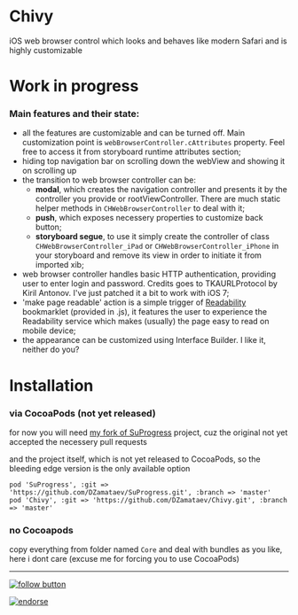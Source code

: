 Chivy
=====

iOS web browser control which looks and behaves like modern Safari and is highly customizable


Work in progress
================

### Main features and their state:

* all the features are customizable and can be turned off. Main customization point is ```webBrowserController.cAttributes``` property. Feel free to access it from storyboard runtime attributes section;
* hiding top navigation bar on scrolling down the webView and showing it on scrolling up
* the transition to web browser controller can be:
    - **modal**, which creates the navigation controller and presents it by the controller you provide or rootViewController. There are much static helper methods in ```CHWebBrowserController``` to deal with it;
    - **push**, which exposes necessery properties to customize back button;
    - **storyboard segue**, to use it simply create the controller of class ```CHWebBrowserController_iPad``` or ```CHWebBrowserController_iPhone``` in your storyboard and remove its view in order to initiate it from imported xib;
* web browser controller handles basic HTTP authentication, providing user to enter login and password. Credits goes to TKAURLProtocol by Kiril Antonov. I've just patched it a bit to work with iOS 7;
* 'make page readable' action is a simple trigger of [Readability](http://www.readability.com/) bookmarklet (provided in .js), it features the user to experience the Readability service which makes (usually) the page easy to read on mobile device;
* the appearance can be customized using Interface Builder. I like it, neither do you?


Installation
============

### via CocoaPods (not yet released)

for now you will need [my fork of SuProgress](https://github.com/DZamataev/SuProgress) project, cuz the original not yet accepted the necessery pull requests

and the project itself, which is not yet released to CocoaPods, so the bleeding edge version is the only available option

```
pod 'SuProgress', :git => 'https://github.com/DZamataev/SuProgress.git', :branch => 'master'
pod 'Chivy', :git => 'https://github.com/DZamataev/Chivy.git', :branch => 'master'
```

### no Cocoapods
copy everything from folder named ```Core```
and deal with bundles as you like, here i dont care (excuse me for forcing you to use CocoaPods)

---------------

[![follow button](http://dzamataev.github.io/images/twitter_follow.png)](https://twitter.com/DZamataev)

[![endorse](https://api.coderwall.com/dzamataev/endorsecount.png)](https://coderwall.com/dzamataev)
